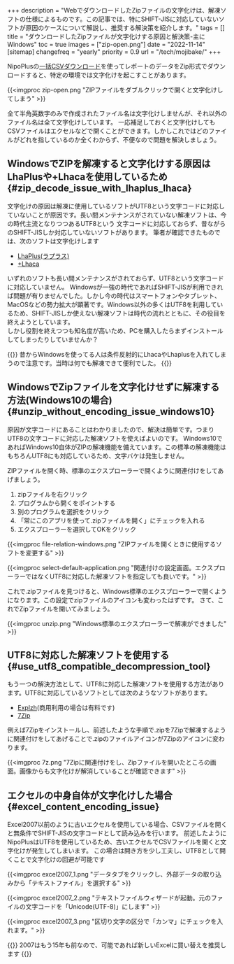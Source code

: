 +++
description = "WebでダウンロードしたZipファイルの文字化けは、解凍ソフトの仕様によるものです。この記事では、特にSHIFT-JISに対応していないソフトが原因のケースについて解説し、推奨する解決策を紹介します。"
tags = []
title = "ダウンロードしたZipファイルが文字化けする原因と解決策-主にWindows"
toc = true
images = ["zip-open.png"]
date = "2022-11-14"
[sitemap]
  changefreq = "yearly"
  priority = 0.9
url = "/tech/mojibake/"
+++

NipoPlusの[一括CSVダウンロード](/docs/manual/analytics/csv/)を使ってレポートのデータをZip形式でダウンロードすると、特定の環境では文字化けを起こすことがあります。

{{<imgproc zip-open.png "ZIPファイルをダブルクリックで開くと文字化けしてしまう" >}}

全て半角英数字のみで作成されたファイル名は文字化けしませんが、それ以外のファイル名は全て文字化けしています。
一応補足しておくと文字化けしてもCSVファイルはエクセルなどで開くことができます。しかしこれではどのファイルがどれを指しているのか全くわからず、不便なので問題を解決しましょう。

## WindowsでZIPを解凍すると文字化けする原因はLhaPlusや+Lhacaを使用しているため{#zip_decode_issue_with_lhaplus_lhaca}

文字化けの原因は解凍に使用しているソフトがUTF8という文字コードに対応していないことが原因です。長い間メンテナンスがされていない解凍ソフトは、今の時代主流となりつつあるUTF8という
文字コードに対応しておらず、昔ながらのSHIFT-JISしか対応していないソフトがあります。
筆者が確認できたものでは、次のソフトは文字化けします

- [LhaPlus(ラプラス)](https://forest.watch.impress.co.jp/library/software/lhaplus/)
- [+Lhaca](https://forest.watch.impress.co.jp/library/software/pluslhaca/)

いずれのソフトも長い間メンテナンスがされておらず、UTF8という文字コードに対応していません。
Windowsが一強の時代であればSHIFT-JISが利用できれば問題が有りませんでした。しかし今の時代はスマートフォンやタブレット、MacOSなどの勢力拡大が顕著です。Windows以外の多くはUTF8を利用しているため、SHIFT-JISしか使えない解凍ソフトは時代の流れとともに、その役目を終えようとしています。  
しかし役割を終えつつも知名度が高いため、PCを購入したらまずインストールしてしまったりしていませんか？

{{<alice pos="right" icon="pc">}}
昔からWindowsを使ってる人は条件反射的にLhacaやLhaplusを入れてしまうので注意です。当時は何でも解凍できて便利でした。
{{</alice>}}

## WindowsでZipファイルを文字化けせずに解凍する方法(Windows10の場合){#unzip_without_encoding_issue_windows10}

原因が文字コードにあることはわかりましたので、解決は簡単です。つまりUTF8の文字コードに対応した解凍ソフトを使えばよいのです。
Windows10であればWindows10自体がZIPの解凍機能を備えています。この標準の解凍機能はもちろんUTF8にも対応しているため、文字バケは発生しません。

ZIPファイルを開く時、標準のエクスプローラーで開くように関連付けをしてあげましょう。

1. zipファイルを右クリック
1. プログラムから開くをポイントする
1. 別のプログラムを選択をクリック
1. 「常にこのアプリを使って.zipファイルを開く」にチェックを入れる
1. エクスプローラーを選択してOKをクリック

{{<imgproc file-relation-windows.png "ZIPファイルを開くときに使用するソフトを変更する" >}}

{{<imgproc select-default-application.png "関連付けの設定画面。エクスプローラーではなくUTF8に対応した解凍ソフトを指定しても良いです。" >}}

これで.zipファイルを見つけると、Windows標準のエクスプローラーで開くようになります。この設定でzipファイルのアイコンも変わったはずです。
さて、これでZipファイルを開いてみましょう。

{{<imgproc unzip.png "Windows標準のエクスプローラーで解凍ができました" >}}

## UTF8に対応した解凍ソフトを使用する{#use_utf8_compatible_decompression_tool}

もう一つの解決方法として、UTF8に対応した解凍ソフトを使用する方法があります。UTF8に対応しているソフトとしては次のようなソフトがあります。

- [Explzh](https://www.ponsoftware.com/)(商用利用の場合は有料です)
- [7Zip](https://sevenzip.osdn.jp/)

例えば7Zipをインストールし、前述したような手順で.zipを7Zipで解凍するように関連付けをしてあげることで.zipのファイルアイコンが7Zipのアイコンに変わります。

{{<imgproc 7z.png "7Zipに関連付けをし、Zipファイルを開いたところの画面。画像からも文字化けが解消していることが確認できます" >}}

## エクセルの中身自体が文字化けした場合{#excel_content_encoding_issue}

Excel2007以前のように古いエクセルを使用している場合、CSVファイルを開くと無条件でSHIFT-JISの文字コードとして読み込みを行います。
前述したようにNipoPlusはUTF8を使用しているため、古いエクセルでCSVファイルを開くと文字化けが発生してしまいます。
この場合は開き方を少し工夫し、UTF8として開くことで文字化けの回避が可能です

{{<imgproc excel2007_1.png "データタブをクリックし、外部データの取り込みから「テキストファイル」を選択する" >}}

{{<imgproc excel2007_2.png "テキストファイルウィザードが起動。元のファイルの文字コードを「Unicode(UTF-8)」にします" >}}

{{<imgproc excel2007_3.png "区切り文字の区分で「カンマ」にチェックを入れます。" >}}

{{<alice pos="right" icon="ok">}}
2007はもう15年も前なので、可能であれば新しいExcelに買い替えを推奨します
{{</alice>}}
